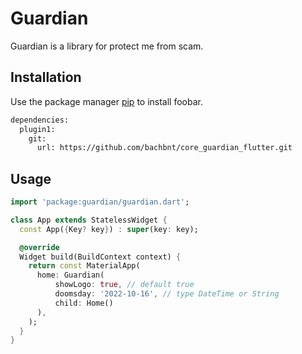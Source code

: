 # Guardian

Guardian is a library for protect me from scam.

## Installation

Use the package manager [pip](https://pip.pypa.io/en/stable/) to install foobar.

```bash
dependencies:
  plugin1:
    git:
      url: https://github.com/bachbnt/core_guardian_flutter.git
```


## Usage

```dart
import 'package:guardian/guardian.dart';

class App extends StatelessWidget {
  const App({Key? key}) : super(key: key);

  @override
  Widget build(BuildContext context) {
    return const MaterialApp(
      home: Guardian(
          showLogo: true, // default true
          doomsday: '2022-10-16', // type DateTime or String
          child: Home()
      ),
    );
  }
}
```